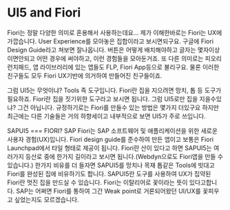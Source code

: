 # UI5 and Fiori

Fiori는 정말 다양한 의미로 혼용해서 사용하는데요... 
제가 이해한바로는 Fiori는 UX에 가깝습니다. 
User Experience를 모아놓은 집합이라고 보시면되구요. 
구글에 Fiori Design Guide라고 쳐보면 잘나옵니다. 
버튼은 어떻게 배치해야하고 글자는 몇자이상이면안되고 어떤 경우에 써야하고, 
이런 경험들을 모아둔거죠. 
또 다른 의미로는 피오리 런치패드, 앱 라이브러리에 있는 앱들도 FLP, Fiori App등으로 불리구요. 
물론 이러한 친구들도 모두 Fiori UX기반에 의거하여 만들어진 친구들이죠.

그럼 UI5는 무엇이냐? 
Tools 즉 도구입니다. 
Fiori란 집을 지으려면 망치, 톱 등 도구가 필요하죠. 
Fiori란 집을 짓기위한 도구라고 보시면 됩니다. 그럼 UI5로만 집을 지을수있냐? 
그건 아닙니다. 규정하기로는 Fiori를 만들수 있는 방법은 몇가지 더있구요 하지만 최근에는 다른 기술들은 거의 하향세이고 내부적으로 보면 UI5가 주로 쓰입니다.

SAPUI5 === FIORI?
SAP Fiori는 SAP 소프트웨어 및 애플리케이션을 위한 새로운 사용자 경험(UX)입니다. 
Fiori design guide를 준수하여 만든 앱이고 보통은 Fiori Launchpad에서 타일 형태로 제공이 됩니다. 
Fiori란 산이 있다고 하면 SAPUI5는 여러가지 등산로 중에 한가지 길이라고 보시면 됩니다.(Webdyn으로도 Fiori앱을 만들 수 있습니다.) 
한가지 비유를 더 들자면 SAPUI5를 망치나 목재 톱같은 Tools에 빗대고 Fiori를 완성된 집에 비유하기도 합니다. 
SAPUI5란 도구를 사용하여 UX가 집약된 Fiori란 멋진 집을 만드실 수 있습니다. Fiori는 이탈리어로 꽃이라는 뜻이 있다고합니다. 
SAP는 어쩌면 Fiori를 통하여 그간 Weak point로 거론되어왔던 UI/UX를 꽃피우고 싶었는지도 모르겠습니다.